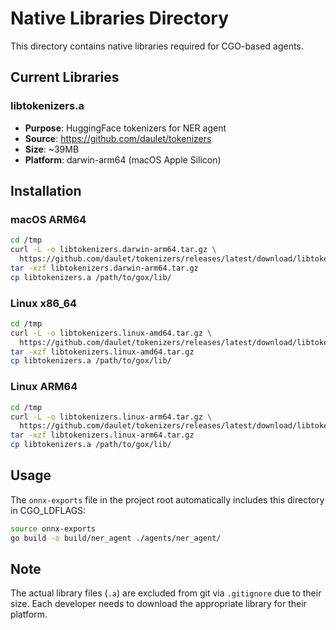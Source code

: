 # Native Libraries Directory

This directory contains native libraries required for CGO-based agents.

## Current Libraries

### libtokenizers.a
- **Purpose**: HuggingFace tokenizers for NER agent
- **Source**: https://github.com/daulet/tokenizers
- **Size**: ~39MB
- **Platform**: darwin-arm64 (macOS Apple Silicon)

## Installation

### macOS ARM64
```bash
cd /tmp
curl -L -o libtokenizers.darwin-arm64.tar.gz \
  https://github.com/daulet/tokenizers/releases/latest/download/libtokenizers.darwin-arm64.tar.gz
tar -xzf libtokenizers.darwin-arm64.tar.gz
cp libtokenizers.a /path/to/gox/lib/
```

### Linux x86_64
```bash
cd /tmp
curl -L -o libtokenizers.linux-amd64.tar.gz \
  https://github.com/daulet/tokenizers/releases/latest/download/libtokenizers.linux-amd64.tar.gz
tar -xzf libtokenizers.linux-amd64.tar.gz
cp libtokenizers.a /path/to/gox/lib/
```

### Linux ARM64
```bash
cd /tmp
curl -L -o libtokenizers.linux-arm64.tar.gz \
  https://github.com/daulet/tokenizers/releases/latest/download/libtokenizers.linux-arm64.tar.gz
tar -xzf libtokenizers.linux-arm64.tar.gz
cp libtokenizers.a /path/to/gox/lib/
```

## Usage

The `onnx-exports` file in the project root automatically includes this directory in CGO_LDFLAGS:

```bash
source onnx-exports
go build -o build/ner_agent ./agents/ner_agent/
```

## Note

The actual library files (`.a`) are excluded from git via `.gitignore` due to their size.
Each developer needs to download the appropriate library for their platform.
